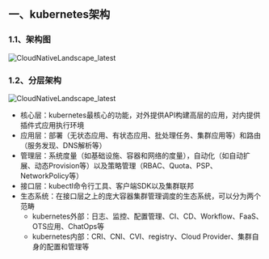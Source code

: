 ## 一、kubernetes架构

### 1.1、架构图

![CloudNativeLandscape_latest](https://feisky.gitbooks.io/kubernetes/architecture/images/architecture.png)





### 1.2、分层架构

![CloudNativeLandscape_latest](https://feisky.gitbooks.io/kubernetes/architecture/images/14937095836427.jpg)



- 核心层：kubernetes最核心的功能，对外提供API构建高层的应用，对内提供插件式应用执行环境
- 应用层：部署（无状态应用、有状态应用、批处理任务、集群应用等）和路由（服务发现、DNS解析等）
- 管理层：系统度量（如基础设施、容器和网络的度量），自动化（如自动扩展、动态Provision等）以及策略管理（RBAC、Quota、PSP、NetworkPolicy等）
- 接口层：kubectl命令行工具、客户端SDK以及集群联邦
- 生态系统：在接口层之上的庞大容器集群管理调度的生态系统，可以分为两个范畴
  - kubernetes外部：日志、监控、配置管理、CI、CD、Workflow、FaaS、OTS应用、ChatOps等
  - kubernetes内部：CRI、CNI、CVI、registry、Cloud Provider、集群自身的配置和管理等



